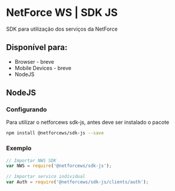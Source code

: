 # NetForce WS | SDK JS
SDK para utilização dos serviços da NetForce

## Disponível para:
 - Browser - breve
 - Mobile Devices - breve
 - NodeJS


## NodeJS

### Configurando
Para utilizar o netforcews sdk-js, antes deve ser instalado o pacote

```bash
npm install @netforcews/sdk-js --save
```

### Exemplo

```javascript
// Importar NWS SDK
var NWS = require('@netforcews/sdk-js');

// Importar servico individual
var Auth = require('@netforcews/sdk-js/clients/auth');
```